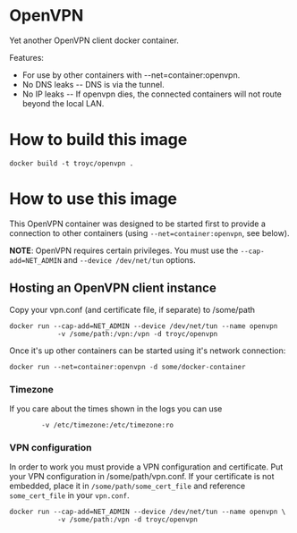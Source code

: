 
# OpenVPN

Yet another OpenVPN client docker container.

Features:
 * For use by other containers with --net=container:openvpn.
 * No DNS leaks -- DNS is via the tunnel.
 * No IP leaks -- If openvpn dies, the connected containers will not route beyond the local LAN.

# How to build this image

    docker build -t troyc/openvpn .

# How to use this image

This OpenVPN container was designed to be started first to provide a connection
to other containers (using `--net=container:openvpn`, see below).

**NOTE**: OpenVPN requires certain privileges.
You must use the `--cap-add=NET_ADMIN` and `--device /dev/net/tun` options.

## Hosting an OpenVPN client instance

Copy your vpn.conf (and certificate file, if separate) to /some/path

    docker run --cap-add=NET_ADMIN --device /dev/net/tun --name openvpn
                -v /some/path:/vpn:/vpn -d troyc/openvpn

Once it's up other containers can be started using it's network connection:

    docker run --net=container:openvpn -d some/docker-container

### Timezone

If you care about the times shown in the logs you can use

            -v /etc/timezone:/etc/timezone:ro

### VPN configuration

In order to work you must provide a VPN configuration and certificate.
Put your VPN configuration in /some/path/vpn.conf.
If your certificate is not embedded, place it in `/some/path/some_cert_file`
and reference `some_cert_file` in your `vpn.conf`.

    docker run --cap-add=NET_ADMIN --device /dev/net/tun --name openvpn \
                -v /some/path:/vpn -d troyc/openvpn 

